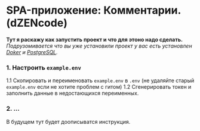 # SPA-приложение: Комментарии. (dZENcode)
**Тут я раскажу как запустить проект и что для этоно надо сделать.**
*Подрузомивается что вы уже установили проект у вас есть установлен [Doker](https://www.docker.com/products/docker-desktop/) и [PostgreSQL](https://www.postgresql.org/download/).*

### 1. Настроить `example.env`
1.1 Скопировать и переименовать `example.env` в `.env` (не удаляйте старый `example.env` если не хотите проблем с гитом)
1.2 Сгенерировать токен и заполнить данные в недостающихся переименных. 

### 2. ...

В будущем тут будет доописыватся инструкция.